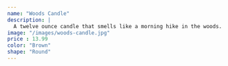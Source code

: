 ```yaml
---
name: "Woods Candle"
description: |
  A twelve ounce candle that smells like a morning hike in the woods.
image: "/images/woods-candle.jpg"
price : 13.99
color: "Brown"
shape: "Round"
---
```

